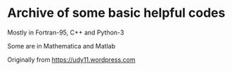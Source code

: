 # Archive of some basic helpful codes

Mostly in Fortran-95, C++ and Python-3

Some are in Mathematica and Matlab

Originally from https://udy11.wordpress.com

